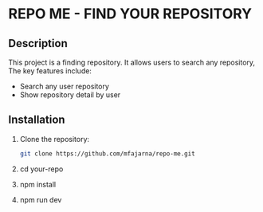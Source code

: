# REPO ME - FIND YOUR REPOSITORY

## Description

This project is a finding repository. It allows users to search any repository, The key features include:

- Search any user repository
- Show repository detail by user

## Installation

1. Clone the repository:

   ```bash
   git clone https://github.com/mfajarna/repo-me.git

   ```

2. cd your-repo
3. npm install
4. npm run dev

